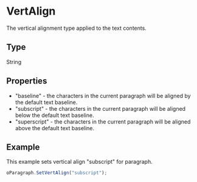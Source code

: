 # VertAlign

The vertical alignment type applied to the text contents.

## Type

String

## Properties

- "baseline" - the characters in the current paragraph will be aligned by the default text baseline.
- "subscript" - the characters in the current paragraph will be aligned below the default text baseline.
- "superscript" - the characters in the current paragraph will be aligned above the default text baseline.

## Example

This example sets vertical align "subscript" for paragraph.

```javascript
oParagraph.SetVertAlign("subscript");
```